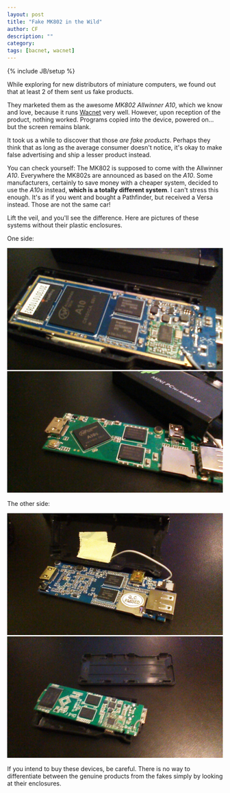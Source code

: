 ```yaml
---
layout: post
title: "Fake MK802 in the Wild"
author: CF
description: ""
category: 
tags: [bacnet, wacnet]
---
```

{% include JB/setup %}

While exploring for new distributors of miniature computers, we found
out that at least 2 of them sent us fake products.

They marketed them as the awesome *MK802 Allwinner A10*, which we know
and love, because it runs [Wacnet](https://hvac.io/docs/wacnet) very
well. However, upon reception of the product, nothing worked. Programs
copied into the device, powered on... but the screen remains blank.

It took us a while to discover that those *are fake products*. Perhaps
they think that as long as the average consumer doesn't notice, it's
okay to make false advertising and ship a lesser product instead.

You can check yourself: The MK802 is supposed to come with the
Allwinner *A10*. Everywhere the MK802s are announced as based on the
*A10*. Some manufacturers, certainly to save money with a cheaper
system, decided to use the *A10s* instead, **which is a totally
different system**. I can't stress this enough. It's as if you went
and bought a Pathfinder, but received a Versa instead. Those are not
the same car!

Lift the veil, and you'll see the difference. Here are pictures of
these systems without their plastic enclosures.

One side:

![Allwinner A10 side 1](/images/A10-side1.JPG "A10 side 1")
![Allwinner A10s side 1](/images/A10s-side1.JPG "A10s side 1")

The other side:

![Allwinner A10 side 2](/images/A10-side2.JPG "A10 side 2")
![Allwinner A10s side 2](/images/A10s-side2.JPG "A10s side 2")

If you intend to buy these devices, be careful. There is no way to
differentiate between the genuine products from the fakes simply by
looking at their enclosures.

